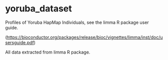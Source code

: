 # yoruba_dataset

Profiles of Yoruba HapMap Individuals, see the limma R package user guide.

(https://bioconductor.org/packages/release/bioc/vignettes/limma/inst/doc/usersguide.pdf)

All data extracted from limma R package.

